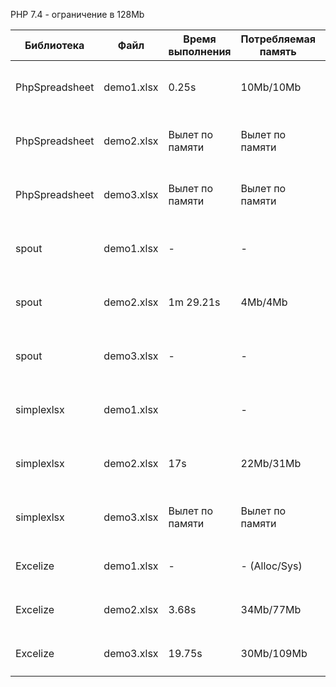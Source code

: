PHP 7.4 - ограничение в 128Mb

| Библиотека   | Файл       | Время выполнения | Потребляемая память | Скрипт запуска                                                                                                               |
|--------------|------------|----------------|---------------------|------------------------------------------------------------------------------------------------------------------------------|
| PhpSpreadsheet    | demo1.xlsx | 0.25s          | 10Mb/10Mb           | `docker-compose exec php-7-128m time php -d memory_limit=128M -f ./php/phpspreadsheet/cli.php /var/www/app/files/demo1.xlsx` |
| PhpSpreadsheet    | demo2.xlsx | Вылет по памяти | Вылет по памяти     | `docker-compose exec php-7-128m time php -d memory_limit=128M -f ./php/phpspreadsheet/cli.php /var/www/app/files/demo2.xlsx` |
| PhpSpreadsheet    | demo3.xlsx | Вылет по памяти | Вылет по памяти     | `docker-compose exec php-7-128m time php -d memory_limit=128M -f ./php/phpspreadsheet/cli.php /var/www/app/files/demo3.xlsx` |
| spout    | demo1.xlsx | -              | -                   | `docker-compose exec php-7-128m time php -d memory_limit=128M -f ./php/spout/cli.php /var/www/app/files/demo1.xlsx`          |
| spout    | demo2.xlsx | 1m 29.21s      | 4Mb/4Mb             | `docker-compose exec php-7-128m time php -d memory_limit=128M -f ./php/spout/cli.php /var/www/app/files/demo2.xlsx`          |
| spout    | demo3.xlsx | -              | -                   | `docker-compose exec php-7-128m time php -d memory_limit=128M -f ./php/spout/cli.php /var/www/app/files/demo3.xlsx`          |
| simplexlsx    | demo1.xlsx |                | -                   | `docker-compose exec php-7-128m time php -d memory_limit=128M -f ./php/simplexlsx/cli.php /var/www/app/files/demo1.xlsx`     |
| simplexlsx    | demo2.xlsx | 17s            | 22Mb/31Mb           | `docker-compose exec php-7-128m time php -d memory_limit=128M -f ./php/simplexlsx/cli.php /var/www/app/files/demo2.xlsx`     |
| simplexlsx    | demo3.xlsx | Вылет по памяти | Вылет по памяти     | `docker-compose exec php-7-128m time php -d memory_limit=128M -f ./php/simplexlsx/cli.php /var/www/app/files/demo3.xlsx`     |
| Excelize    | demo1.xlsx | -              | - (Alloc/Sys)       | `docker-compose exec php-7-128m time ./go/excelize --memory --file=./files/demo1.xlsx`                                      |
| Excelize    | demo2.xlsx | 3.68s          | 34Mb/77Mb           | `docker-compose exec php-7-128m time ./go/excelize --memory --file=./files/demo2.xlsx`                                      |
| Excelize    | demo3.xlsx | 19.75s         | 30Mb/109Mb          | `docker-compose exec php-7-128m time ./go/excelize --memory --file=./files/demo3.xlsx`                                      |